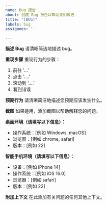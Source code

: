 ```yaml
---
name: Bug 报告
about: 创建 Bug 报告以帮助我们改进
title: "[BUG]"
labels: bug
assignees: ''

---
```


**描述 Bug**
请清晰简洁地描述 bug。

**重现步骤**
重现行为的步骤：
1. 前往 '...'
2. 点击 '....'
3. 滚动到 '....'
4. 看到错误

**预期行为**
请清晰简洁地描述您预期应该发生什么。

**截图**
如果适用，添加截图以帮助解释您的问题。

**桌面环境（请填写以下信息）：**
 - 操作系统：[例如 Windows, macOS]
 - 浏览器：[例如 chrome, safari]
 - 版本：[例如 22]

**智能手机环境（请填写以下信息）：**
 - 设备：[例如 iPhone 14]
 - 操作系统：[例如 iOS 16.0]
 - 浏览器：[例如 safari]
 - 版本：[例如 22]

**附加上下文**
在此添加有关问题的任何其他上下文。
